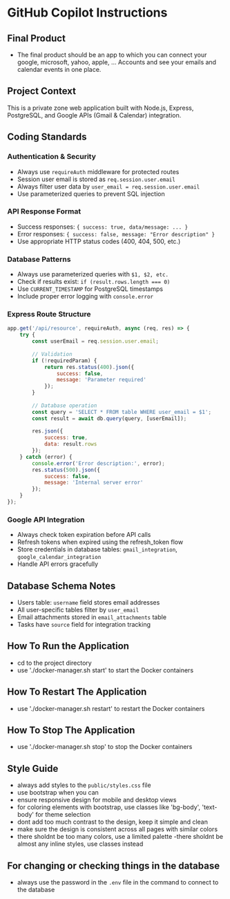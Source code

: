 # GitHub Copilot Instructions

## Final Product
- The final product should be an app to which you can connect your google, microsoft, yahoo, apple, ... Accounts and see your emails and calendar events in one place.

## Project Context
This is a private zone web application built with Node.js, Express, PostgreSQL, and Google APIs (Gmail & Calendar) integration.

## Coding Standards

### Authentication & Security
- Always use `requireAuth` middleware for protected routes
- Session user email is stored as `req.session.user.email`
- Always filter user data by `user_email = req.session.user.email`
- Use parameterized queries to prevent SQL injection

### API Response Format
- Success responses: `{ success: true, data/message: ... }`
- Error responses: `{ success: false, message: "Error description" }`
- Use appropriate HTTP status codes (400, 404, 500, etc.)

### Database Patterns
- Always use parameterized queries with `$1, $2, etc.`
- Check if results exist: `if (result.rows.length === 0)`
- Use `CURRENT_TIMESTAMP` for PostgreSQL timestamps
- Include proper error logging with `console.error`

### Express Route Structure
```javascript
app.get('/api/resource', requireAuth, async (req, res) => {
    try {
        const userEmail = req.session.user.email;
        
        // Validation
        if (!requiredParam) {
            return res.status(400).json({
                success: false,
                message: 'Parameter required'
            });
        }
        
        // Database operation
        const query = 'SELECT * FROM table WHERE user_email = $1';
        const result = await db.query(query, [userEmail]);
        
        res.json({
            success: true,
            data: result.rows
        });
    } catch (error) {
        console.error('Error description:', error);
        res.status(500).json({
            success: false,
            message: 'Internal server error'
        });
    }
});
```

### Google API Integration
- Always check token expiration before API calls
- Refresh tokens when expired using the refresh_token flow
- Store credentials in database tables: `gmail_integration`, `google_calendar_integration`
- Handle API errors gracefully

## Database Schema Notes
- Users table: `username` field stores email addresses
- All user-specific tables filter by `user_email`
- Email attachments stored in `email_attachments` table
- Tasks have `source` field for integration tracking



## How To Run the Application
- cd to the project directory
- use './docker-manager.sh start' to start the Docker containers

## How To Restart The Application
- use './docker-manager.sh restart' to restart the Docker containers


## How To Stop The Application
- use './docker-manager.sh stop' to stop the Docker containers



## Style Guide
- always add styles to the `public/styles.css` file
- use bootstrap when you can
- ensure responsive design for mobile and desktop views
- for coloring elements with bootstrap, use classes like 'bg-body', 'text-body' for theme selection
- dont add too much contrast to the design, keep it simple and clean
- make sure the design is consistent across all pages with similar colors
- there sholdnt be too many colors, use a limited palette
-there sholdnt be almost any inline styles, use classes instead



## For changing or checking things in the database
- always use the password in the `.env` file in the command to connect to the database

